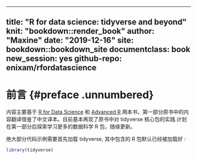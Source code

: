 
---
title: "R for data science: tidyverse and beyond"
knit: "bookdown::render_book"
author: "Maxine"
date: "2019-12-16"
site: bookdown::bookdown_site
documentclass: book
new_session: yes
github-repo: enixam/rfordatascience
---


# 前言 {#preface .unnumbered}  

内容主要基于 [R for Data Science](https://r4ds.had.co.nz/index.html) 和 [Advanced R](https://adv-r.hadley.nz/) 两本书，第一部分原书中的内容翻译借鉴了中文译本。目前基本再现了原书中对 tidyverse 核心包的实践.计划在第一部分后探索学习更多的数据科学 R 包，随缘更新。  

绝大部分代码示例需要首先加载 tidyverse, 其中包含的 R 包默认已经被加载好 : 


```r
library(tidyverse)
```

